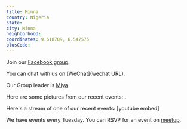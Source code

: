 ```yaml
---
title: Minna
country: Nigeria
state: 
city: Minna
neighborhood: 
coordinates: 9.618709, 6.547575
plusCode:
---
```

Join our [Facebook group](https://www.facebook.com/groups/freecodecamp.minna).

You can chat with us on [WeChat](wechat URL).

Our Group leader is [Miya](freecodecamp.org/miya)

Here are some pictures from our recent events:
![]().

Here's a stream of one of our recent events:
[youtube embed]

We have events every Tuesday. You can RSVP for an event on [meetup](meetupurl).
